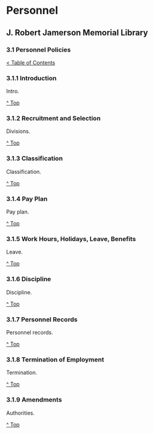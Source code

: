 [0]: ../README.md
[3.1]: personnel-policies.md

# Personnel
## J. Robert Jamerson Memorial Library
### 3.1 Personnel Policies
[< Table of Contents][0]

### 3.1.1 Introduction [](#introduction)
Intro.

[^ Top][3.1]

### 3.1.2 Recruitment and Selection [](#recruitment-and-selection)
Divisions.

[^ Top][3.1]

### 3.1.3 Classification [](#classification)
Classification.

[^ Top][3.1]

### 3.1.4 Pay Plan [](#pay-plan)
Pay plan.

[^ Top][3.1]

### 3.1.5 Work Hours, Holidays, Leave, Benefits [](#work-hours-holidays-leave-benefits)
Leave.

[^ Top][3.1]

### 3.1.6 Discipline [](#discipline)
Discipline.

[^ Top][3.1]

### 3.1.7 Personnel Records [](#personnel-records)
Personnel records.

[^ Top][3.1]

### 3.1.8 Termination of Employment [](#termination-of-employment)
Termination.

[^ Top][3.1]

### 3.1.9 Amendments [](#amendments)
Authorities.

[^ Top][3.1]
